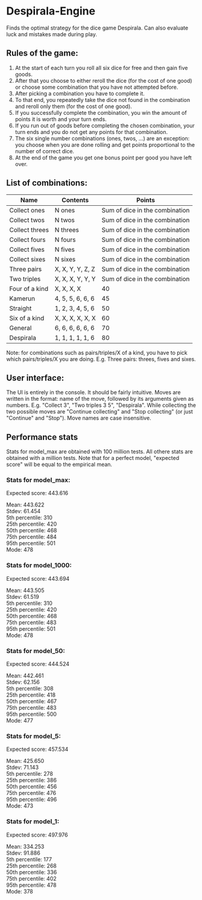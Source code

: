 # Despirala-Engine

Finds the optimal strategy for the dice game Despirala.
Can also evaluate luck and mistakes made during play.

## Rules of the game:

1. At the start of each turn you roll all six dice for free and then gain five goods.
2. After that you choose to either reroll the dice (for the cost of one good) or choose some combination that you have not attempted before.
3. After picking a combination you have to complete it.
4. To that end, you repeatedly take the dice not found in the combination and reroll only them (for the cost of one good).
5. If you successfully complete the combination, you win the amount of points it is worth and your turn ends.
6. If you run out of goods before completing the chosen combination, your turn ends and you do not get any points for that combination.
7. The six single number combinations (ones, twos, ...) are an exception: you choose when you are done rolling and get points proportional to the number of correct dice.
8. At the end of the game you get one bonus point per good you have left over.

## List of combinations:

| Name | Contents | Points |
| ---- | ---- | ---- |
| Collect ones | N ones | Sum of dice in the combination |
| Collect twos | N twos | Sum of dice in the combination |
| Collect threes | N threes | Sum of dice in the combination |
| Collect fours | N fours | Sum of dice in the combination |
| Collect fives | N fives | Sum of dice in the combination |
| Collect sixes | N sixes | Sum of dice in the combination |
| Three pairs | X, X, Y, Y, Z, Z | Sum of dice in the combination |
| Two triples | X, X, X, Y, Y, Y | Sum of dice in the combination |
| Four of a kind | X, X, X, X | 40 |
| Kamerun | 4, 5, 5, 6, 6, 6 | 45 |
| Straight | 1, 2, 3, 4, 5, 6 | 50 |
| Six of a kind | X, X, X, X, X, X | 60 |
| General | 6, 6, 6, 6, 6, 6 | 70 |
| Despirala | 1, 1, 1, 1, 1, 6 | 80 |

Note: for combinations such as pairs/triples/X of a kind, you have to pick which pairs/triples/X you are doing.
E.g. Three pairs: threes, fives and sixes.

## User interface:

The UI is entirely in the console. It should be fairly intuitive. Moves are written in the format: name of the move, followed by its arguments given as numbers. E.g. "Collect 3", "Two triples 3 5", "Despirala". While collecting the two possible moves are "Continue collecting" and "Stop collecting" (or just "Continue" and "Stop"). Move names are case insensitive.

## Performance stats

Stats for model_max are obtained with 100 million tests.
All othere stats are obtained with a million tests.
Note that for a perfect model, "expected score" will be equal to the empirical mean.

### Stats for model_max:

Expected score: 443.616

Mean: 443.622 \
Stdev: 61.454 \
5th percentile: 310 \
25th percentile: 420 \
50th percentile: 468 \
75th percentile: 484 \
95th percentile: 501 \
Mode: 478

### Stats for model_1000:

Expected score: 443.694

Mean: 443.505 \
Stdev: 61.519 \
5th percentile: 310 \
25th percentile: 420 \
50th percentile: 468 \
75th percentile: 483 \
95th percentile: 501 \
Mode: 478

### Stats for model_50:

Expected score: 444.524

Mean: 442.461 \
Stdev: 62.156 \
5th percentile: 308 \
25th percentile: 418 \
50th percentile: 467 \
75th percentile: 483 \
95th percentile: 500 \
Mode: 477

### Stats for model_5:

Expected score: 457.534

Mean: 425.650 \
Stdev: 71.143 \
5th percentile: 278 \
25th percentile: 386 \
50th percentile: 456 \
75th percentile: 476 \
95th percentile: 496 \
Mode: 473

### Stats for model_1:

Expected score: 497.976

Mean: 334.253 \
Stdev: 91.886 \
5th percentile: 177 \
25th percentile: 268 \
50th percentile: 336 \
75th percentile: 402 \
95th percentile: 478 \
Mode: 378
